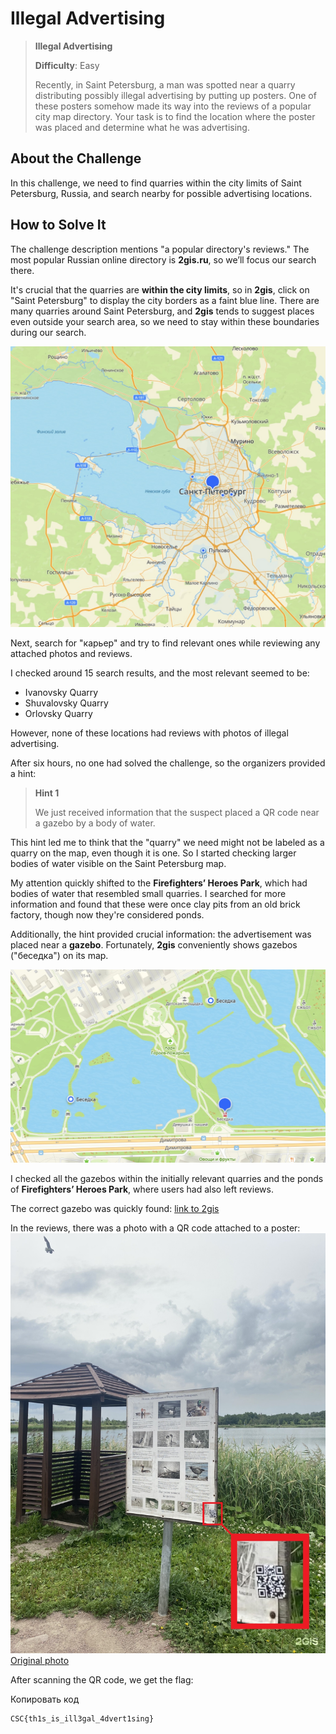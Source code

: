 # Illegal Advertising

> **Illegal Advertising**
> 
> **Difficulty**: Easy
> 
> Recently, in Saint Petersburg, a man was spotted near a quarry distributing possibly illegal advertising by putting up posters. One of these posters somehow made its way into the reviews of a popular city map directory. Your task is to find the location where the poster was placed and determine what he was advertising.

## About the Challenge

In this challenge, we need to find quarries within the city limits of Saint Petersburg, Russia, and search nearby for possible advertising locations.

## How to Solve It

The challenge description mentions "a popular directory's reviews." The most popular Russian online directory is **2gis.ru**, so we’ll focus our search there.

It's crucial that the quarries are **within the city limits**, so in **2gis**, click on "Saint Petersburg" to display the city borders as a faint blue line. There are many quarries around Saint Petersburg, and **2gis** tends to suggest places even outside your search area, so we need to stay within these boundaries during our search.

![city-borders](images/city-borders.jpg)

Next, search for "карьер" and try to find relevant ones while reviewing any attached photos and reviews.

I checked around 15 search results, and the most relevant seemed to be:

- Ivanovsky Quarry
- Shuvalovsky Quarry
- Orlovsky Quarry

However, none of these locations had reviews with photos of illegal advertising.

After six hours, no one had solved the challenge, so the organizers provided a hint:

> **Hint 1**
> 
> We just received information that the suspect placed a QR code near a gazebo by a body of water.

This hint led me to think that the "quarry" we need might not be labeled as a quarry on the map, even though it is one. So I started checking larger bodies of water visible on the Saint Petersburg map.

My attention quickly shifted to the **Firefighters’ Heroes Park**, which had bodies of water that resembled small quarries. I searched for more information and found that these were once clay pits from an old brick factory, though now they're considered ponds.

Additionally, the hint provided crucial information: the advertisement was placed near a **gazebo**. Fortunately, **2gis** conveniently shows gazebos ("беседка") on its map.

![alcove](images/alcove.jpg)

I checked all the gazebos within the initially relevant quarries and the ponds of **Firefighters’ Heroes Park**, where users had also left reviews.

The correct gazebo was quickly found: [link to 2gis](https://2gis.ru/spb/search/%D0%B1%D0%B5%D1%81%D0%B5%D0%B4%D0%BA%D0%B0/geo/70030076429075570?m=30.408271%2C59.853555%2F16.13)

In the reviews, there was a photo with a QR code attached to a poster: 
![qr-code](images/qr-code.jpg)
[Original photo](https://i0.photo.2gis.com/photo-gallery/f0e177a8-4041-4702-a4f9-19f1beaec8c2.jpg)

After scanning the QR code, we get the flag:

Копировать код

```
CSC{th1s_is_ill3gal_4dvert1sing}
```
